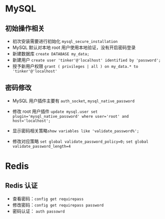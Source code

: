 # MySQL

## 初始操作相关

- 初次安装需要进行初始化 `mysql_secure_installation`
- MySQL 默认对本地 root 用户使用本地验证，没有开启密码登录
- 新建数据库 `create DATABASE my_data;`
- 新建用户 `create user 'tinker'@'localhost' identified by 'password';`
- 授予新用户权限 `grant ( privileges | all ) on my_data.* to 'tinker'@'localhost'`
##  密码修改

- MySQL 用户插件主要有 `auth_socket`, `mysql_native_password`

- 修改 root 用户插件 `update mysql.user set plugin='mysql_native_password' where user='root' and host='localhost';`

- 显示密码相关策略`show variables like 'validate_password%';`

- 修改对应策略 `set global validate_password_policy=0;` `set global validate_password_length=4`



# Redis

## Redis 认证

- 查看密码：`config get requirepass`
- 修改密码：`config get requirepass password`
- 密码认证： `auth passowrd`

